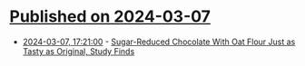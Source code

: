 # [Published on 2024-03-07](index.md)

* [2024-03-07, 17:21:00](https://soylentnews.org/article.pl?sid=24/03/06/202223&from=rss) - [Sugar-Reduced Chocolate With Oat Flour Just as Tasty as Original, Study Finds](https://soylentnews.org/article.pl?sid=24/03/06/202223&from=rss)

